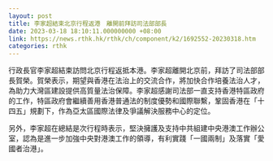 ```yaml
---
layout: post
title: 李家超結束北京行程返港　離開前拜訪司法部部長
date: 2023-03-18 18:10:11.000000000 +08:00
link: https://news.rthk.hk/rthk/ch/component/k2/1692552-20230318.htm
categories: rthk
---
```


行政長官李家超結束訪問北京行程返抵本港。李家超離開北京前，拜訪了司法部部長賀榮。賀榮表示，期望與香港在法治上的交流合作，將加快合作培養法治人才，為助力大灣區建設提供高質量法治保障。李家超感謝司法部一直支持香港特區政府的工作，特區政府會繼續善用香港普通法的制度優勢和國際聯繫，鞏固香港在「十四五」規劃下，作為亞太區國際法律及爭議解決服務中心的定位。

另外，李家超在總結是次行程時表示，堅決擁護及支持中共組建中央港澳工作辦公室，認為是進一步加強中央對港澳工作的領導，有利實踐「一國兩制」及落實「愛國者治港」。
